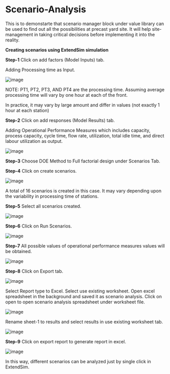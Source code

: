 # Scenario-Analysis

This is to demonstarte that scenario manager block under value library can be used to find out all the possibilities at precast yard site. It will help site-management in taking critical decisions before implementing it into the reality.

**Creating scenarios using ExtendSim simulation**

**Step-1** Click on add factors (Model Inputs) tab.

Adding Processing time as Input. 

![image](https://user-images.githubusercontent.com/103962807/167310756-0bbf74c5-54fb-4903-9441-242bde3257ac.png)

NOTE: PT1, PT2, PT3, AND PT4 are the processing time.
Assuming average processing time will vary by one hour at each of the front. 

In practice, it may vary by large amount and differ in values (not exactly 1 hour at each station)

**Step-2** Click on add responses (Model Results) tab.

Adding Operational Performance Measures which includes capacity, process capacity, cycle time, flow rate, utilization, total idle time, and direct labour utilization as output.

![image](https://user-images.githubusercontent.com/103962807/167310874-6ab56925-7cbf-452a-9d38-5d8935847019.png)

**Step-3** Choose DOE Method to Full factorial design under Scenarios Tab.

**Step-4** Click on create scenarios.

![image](https://user-images.githubusercontent.com/103962807/167310940-e5654a1e-a1c1-4a9a-aab5-00214913d470.png)

A total of 16 scenarios is created in this case. It may vary depending upon the variability in processing time of stations.

**Step-5** Select all scenarios created.

![image](https://user-images.githubusercontent.com/103962807/167311127-3aa216c6-6a22-4466-b04b-1b4b87f3122b.png)

**Step-6** Click on Run Scenarios.

![image](https://user-images.githubusercontent.com/103962807/167310940-e5654a1e-a1c1-4a9a-aab5-00214913d470.png)

**Step-7** All possible values of operational performance measures values will be obtained.

![image](https://user-images.githubusercontent.com/103962807/167311302-dc62bf05-663a-4107-b76d-fdbe4801507a.png)

**Step-8** Click on Export tab.

![image](https://user-images.githubusercontent.com/103962807/167311372-8e038401-fe65-4165-87f9-e6a566b7efb1.png)

Select Report type to Excel.
Select use existing worksheet. 
Open excel spreadsheet in the background and saved it as scenario analysis.
Click on open to open scenario analysis spreadsheet under worksheet file. 

![image](https://user-images.githubusercontent.com/103962807/167311658-7ff46d6f-8ea1-461f-b760-45191d7c127d.png)

Rename sheet-1 to results and select results in use existing worksheet tab.

![image](https://user-images.githubusercontent.com/103962807/167311800-1f8dd6fd-c470-4695-b13e-f207824df421.png)

**Step-9** Click on export report to generate report in excel. 

![image](https://user-images.githubusercontent.com/103962807/167311867-8d74f995-e0c3-4bdf-bacd-528b99e3d3b8.png)

In this way, different scenarios can be analyzed just by single click in ExtendSim. 
